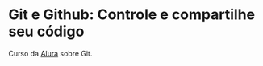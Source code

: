 # Git e Github: Controle e compartilhe seu código

Curso da [Alura](https://www.alura.com.br/curso-online-git-github-controle-de-versao) sobre Git.
